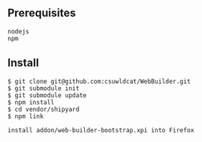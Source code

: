 ## Prerequisites

	nodejs
	npm

## Install

	$ git clone git@github.com:csuwldcat/WebBuilder.git
	$ git submodule init
	$ git submodule update
	$ npm install	
	$ cd vendor/shipyard	
	$ npm link
	
	install addon/web-builder-bootstrap.xpi into Firefox
	
	